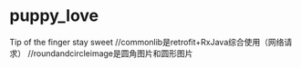 # puppy_love
Tip of the finger stay sweet
//commonlib是retrofit+RxJava综合使用（网络请求）
//roundandcircleimage是圆角图片和圆形图片
